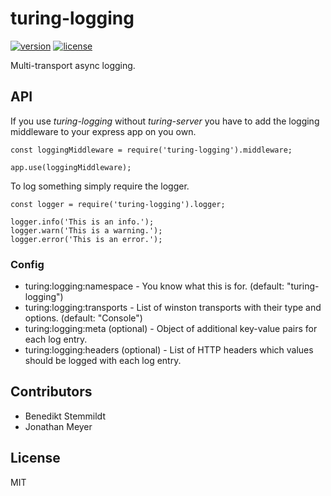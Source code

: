 # turing-logging

[![version](https://img.shields.io/npm/v/turing-logging.svg)](https://www.npmjs.com/package/turing-logging) [![license](https://img.shields.io/npm/l/turing-logging.svg)](./LICENSE)

Multi-transport async logging.

## API

If you use _turing-logging_ without _turing-server_ you have to add the logging middleware to your express app on you own.

    const loggingMiddleware = require('turing-logging').middleware;

    app.use(loggingMiddleware);

To log something simply require the logger.

    const logger = require('turing-logging').logger;

    logger.info('This is an info.');
    logger.warn('This is a warning.');
    logger.error('This is an error.');

### Config

- turing:logging:namespace - You know what this is for. (default: "turing-logging")
- turing:logging:transports - List of winston transports with their type and options. (default: "Console")
- turing:logging:meta (optional) - Object of additional key-value pairs for each log entry.
- turing:logging:headers (optional) - List of HTTP headers which values should be logged with each log entry.

## Contributors

- Benedikt Stemmildt
- Jonathan Meyer

## License

MIT
